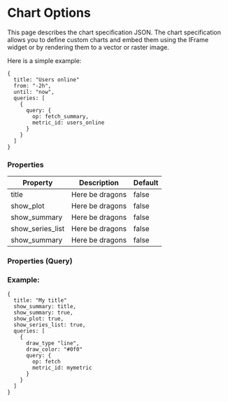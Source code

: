 Chart Options
=============

This page describes the chart specification JSON. The chart specification allows
you to define custom charts and embed them using the IFrame widget or by rendering
them to a vector or raster image.

Here is a simple example:

    {
      title: "Users online"
      from: "-2h",
      until: "now",
      queries: [
        {
          query: {
            op: fetch_summary,
            metric_id: users_online
          }
        }
      ]
    }


### Properties

<table>
  <thead>
    <tr>
      <th>Property</th>
      <th>Description</th>
      <th>Default</th>
    </tr>
  </thead>
  <tbody>
    <tr>
      <td>title</td>
      <td>Here be dragons</td>
      <td>false</td>
    </tr>
    <tr>
      <td>show_plot</td>
      <td>Here be dragons</td>
      <td>false</td>
    </tr>
    <tr>
      <td>show_summary</td>
      <td>Here be dragons</td>
      <td>false</td>
    </tr>
    <tr>
      <td>show_series_list</td>
      <td>Here be dragons</td>
      <td>false</td>
    </tr>
    <tr>
      <td>show_summary</td>
      <td>Here be dragons</td>
      <td>false</td>
    </tr>
  </tbody>
</table>

### Properties (Query)



### Example:

    {
      title: "My title"
      show_summary: title,
      show_summary: true,
      show_plot: true,
      show_series_list: true,
      queries: [
        {
          draw_type "line",
          draw_color: "#0f0"
          query: {
            op: fetch
            metric_id: mymetric
          }
        }
      ]
    }

